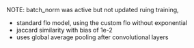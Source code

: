 NOTE: batch_norm was active but not updated ruing training, 

- standard flo model, using the custom flo without exponential
- jaccard similarity with bias of 1e-2
- uses global average pooling after convolutional layers